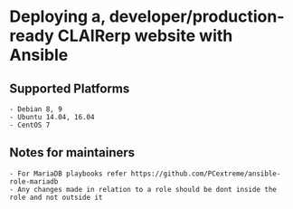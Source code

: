 # Deploying a, developer/production-ready CLAIRerp website with Ansible

## Supported Platforms
	- Debian 8, 9
	- Ubuntu 14.04, 16.04
	- CentOS 7

## Notes for maintainers
	- For MariaDB playbooks refer https://github.com/PCextreme/ansible-role-mariadb
	- Any changes made in relation to a role should be dont inside the role and not outside it
